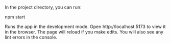 In the project directory, you can run:

npm start

Runs the app in the development mode.
Open http://localhost:5173 to view it in the browser.
The page will reload if you make edits.
You will also see any lint errors in the console.
